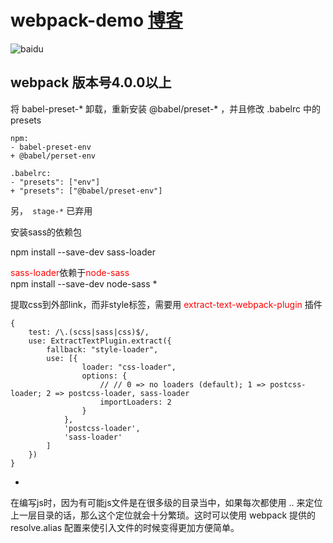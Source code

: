 # webpack-demo   [博客](https://blog.csdn.net/u012067966/article/details/50736647) 

![baidu](http://www.baidu.com/img/bdlogo.gif)  

## webpack 版本号4.0.0以上


将 babel-preset-* 卸载，重新安装 @babel/preset-* ，并且修改 .babelrc 中的 presets
```
npm:
- babel-preset-env
+ @babel/perset-env

.babelrc:
- "presets": ["env"]
+ "presets": ["@babel/preset-env"]
```
另，` stage-*` 已弃用



安装sass的依赖包

npm install --save-dev sass-loader

<font color=red>sass-loader</font>依赖于<font color=red>node-sass</font><br/>
npm install --save-dev node-sass
*

提取css到外部link，而非style标签，需要用 <font color=red>extract-text-webpack-plugin</font> 插件
```
{
    test: /\.(scss|sass|css)$/,
    use: ExtractTextPlugin.extract({
        fallback: "style-loader",
        use: [{
                loader: "css-loader",
                options: {
                    // // 0 => no loaders (default); 1 => postcss-loader; 2 => postcss-loader, sass-loader
                    importLoaders: 2
                }
            },
            'postcss-loader',
            'sass-loader'
        ]
    })
}
```
*


在编写js时，因为有可能js文件是在很多级的目录当中，如果每次都使用 .. 来定位上一层目录的话，那么这个定位就会十分繁琐。这时可以使用 webpack 提供的 resolve.alias 配置来使引入文件的时候变得更加方便简单。
